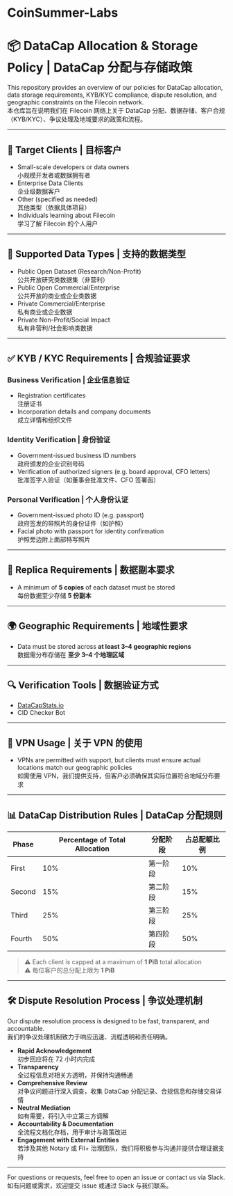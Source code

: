 # CoinSummer-Labs

# 📦 DataCap Allocation & Storage Policy | DataCap 分配与存储政策

This repository provides an overview of our policies for DataCap allocation, data storage requirements, KYB/KYC compliance, dispute resolution, and geographic constraints on the Filecoin network.  
本仓库旨在说明我们在 Filecoin 网络上关于 DataCap 分配、数据存储、客户合规（KYB/KYC）、争议处理及地域要求的政策和流程。

---

## 🎯 Target Clients | 目标客户

- Small-scale developers or data owners  
  小规模开发者或数据拥有者  
- Enterprise Data Clients  
  企业级数据客户  
- Other (specified as needed)  
  其他类型（依据具体项目）  
- Individuals learning about Filecoin  
  学习了解 Filecoin 的个人用户

---

## 📁 Supported Data Types | 支持的数据类型

- Public Open Dataset (Research/Non-Profit)  
  公共开放研究类数据集（非营利）  
- Public Open Commercial/Enterprise  
  公共开放的商业或企业类数据  
- Private Commercial/Enterprise  
  私有商业或企业数据  
- Private Non-Profit/Social Impact  
  私有非营利/社会影响类数据

---

## ✅ KYB / KYC Requirements | 合规验证要求

### Business Verification | 企业信息验证

- Registration certificates  
  注册证书  
- Incorporation details and company documents  
  成立详情和组织文件  

### Identity Verification | 身份验证

- Government-issued business ID numbers  
  政府颁发的企业识别号码  
- Verification of authorized signers (e.g. board approval, CFO letters)  
  批准签字人验证（如董事会批准文件、CFO 签署函）

### Personal Verification | 个人身份认证

- Government-issued photo ID (e.g. passport)  
  政府签发的带照片的身份证件（如护照）  
- Facial photo with passport for identity confirmation  
  护照旁边附上面部特写照片

---

## 💽 Replica Requirements | 数据副本要求

- A minimum of **5 copies** of each dataset must be stored  
  每份数据至少存储 **5 份副本**

---

## 🌍 Geographic Requirements | 地域性要求

- Data must be stored across **at least 3–4 geographic regions**  
  数据需分布存储在 **至少 3–4 个地理区域**

---

## 🔍 Verification Tools | 数据验证方式

- [DataCapStats.io](https://datacapstats.io)  
- CID Checker Bot

---

## 🔐 VPN Usage | 关于 VPN 的使用

- VPNs are permitted with support, but clients must ensure actual locations match our geographic policies  
  如需使用 VPN，我们提供支持，但客户必须确保其实际位置符合地域分布要求

---

## 📊 DataCap Distribution Rules | DataCap 分配规则

| Phase   | Percentage of Total Allocation | 分配阶段 | 占总配额比例 |
|---------|-------------------------------|----------|----------------|
| First   | 10%                            | 第一阶段 | 10%           |
| Second  | 15%                            | 第二阶段 | 15%           |
| Third   | 25%                            | 第三阶段 | 25%           |
| Fourth  | 50%                            | 第四阶段 | 50%           |

> ⚠️ Each client is capped at a maximum of **1 PiB** total allocation  
> ⚠️ 每位客户的总分配上限为 **1 PiB**

---

## 🛠 Dispute Resolution Process | 争议处理机制

Our dispute resolution process is designed to be fast, transparent, and accountable.  
我们的争议处理机制致力于响应迅速、流程透明和责任明确。

- **Rapid Acknowledgement**  
  初步回应将在 72 小时内完成  
- **Transparency**  
  全过程信息对相关方透明，并保持沟通畅通  
- **Comprehensive Review**  
  对争议问题进行深入调查，收集 DataCap 分配记录、合规信息和存储交易详情  
- **Neutral Mediation**  
  如有需要，将引入中立第三方调解  
- **Accountability & Documentation**  
  全流程文档化存档，用于审计与政策改进  
- **Engagement with External Entities**  
  若涉及其他 Notary 或 Fil+ 治理团队，我们将积极参与沟通并提供合理证据支持

---

For questions or requests, feel free to open an issue or contact us via Slack.  
如有问题或需求，欢迎提交 issue 或通过 Slack 与我们联系。
